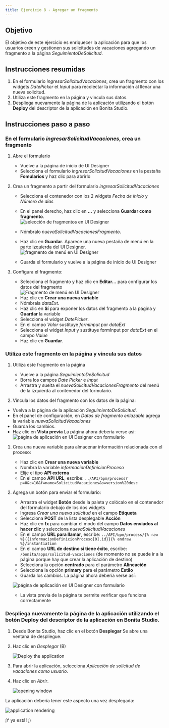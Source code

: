 ```yaml
---
title: Ejercicio 8 - Agregar un fragmento
---
```


## Objetivo

El objetivo de este ejercicio es enriquecer la aplicación para que los usuarios creen y gestionen sus solicitudes de vacaciones agregando un fragmento a la página *SeguimientoDeSolicitud*.

## Instrucciones resumidas

1. En el formulario *ingresarSolicitudVacaciones*, crea un fragmento con los widgets *DatePicker* et *Input* para recolectar la información al llenar una nueva solicitud.
1. Utiliza este fragmento en la página y vincula sus datos.
1. Despliega nuevamente la página de la aplicación utilizando el botón **Deploy** del descriptor de la aplicación en Bonita Studio.

## Instrucciones paso a paso

### En el formulario *ingresarSolicitudVacaciones*, crea un fragmento

1. Abre el formulario
   - Vuelve a la página de inicio de UI Designer
   - Selecciona el formulario *ingresarSolicitudVacaciones* en la pestaña **Fomularios** y haz clic para abrirlo

1. Crea un fragmento a partir del formulario *ingresarSolicitudVacaciones*
   - Selecciona el contenedor con los 2 widgets *Fecha de ínicio* y *Número de días*
   - En el panel derecho, haz clic en **...** y selecciona **Guardar como fragmento**.  
     ![selección de fragmentos en UI Designer](images/ex10/ex10_03.png)

   - Nómbralo *nuevaSolicitudVacacionesFragmento*.
   - Haz clic en **Guardar**. Aparece una nueva pestaña de menú en la parte izquierda del UI Designer.  
     ![fragmento de menú en UI Designer](images/ex10/ex10_04.png)
   - Guarda el formulario y vuelve a la página de inicio de UI Designer

1. Configura el fragmento: 
   - Selecciona el fragmento y haz clic en **Editar...** para configurar los datos del fragmento  
     ![Fragmento de menú en UI Designer](images/ex10/ex10_05.png)
   - Haz clic en **Crear una nueva variable**
   - Nómbrala *dataExt*.
   - Haz clic en **Sí** para exponer los datos del fragmento a la página y **Guardar** la variable
   - Selecciona el widget *DatePicker*.
   - En el campo *Valor* sustituye *formInput* por *dataExt*
   - Selecciona el widget *Input* y sustituye formInput por *dataExt* en el campo *Value*
   - Haz clic en **Guardar**.

### Utiliza este fragmento en la página y vincula sus datos

1. Utiliza este fragmento en la página
   - Vuelve a la página *SeguimientoDeSolicitud*
   - Borra los campos *Date Picker* e *Input*
   - Arrastra y suelta el *nuevaSolicitudVacacionesFragmento* del menú de la izquierda al contenedor del formulario.

1.  Vincula los datos del fragmento con los datos de la página:
   - Vuelva a la página de la aplicación *SeguimientoDeSolicitud*.
   - En el panel de configuración, en *Datos de fragmento enlazable* agrega la variable *nuevaSolicitudVacaciones*
   - Guarda los cambios.
   - Haz clic en **Vista previa**
      La página ahora debería verse así:
      ![página de aplicación en UI Designer con formulario](images/ex06/ex6_05.png)


1. Crea una nueva variable para almacenar información relacionada con el proceso:
   - Haz clic en **Crear una nueva variable**
   - Nombra la variable *informacionDefinicionProceso*
   - Elije el tipo **API externa**
   - En el campo **API URL**, escribe:
     `../API/bpm/process?p=0&c=10&f=name=SolicitudVacaciones&o=version%20desc`
     
1. Agrega un botón para enviar el formulario:
   - Arrastra el widget **Botón** desde la paleta y colócalo en el contenedor del formulario debajo de los dos widgets
   - Ingresa *Crear una nueva solicitud* en el campo **Etiqueta**
   - Selecciona **POST** de la lista desplegable **Acción**
   - Haz clic en **fx** para cambiar el modo del campo **Datos enviados al hacer clic** y selecciona *nuevaSolicitudVacaciones*
   - En el campo **URL para llamar**, escribe: `../API/bpm/process/{% raw %}{{informacionDefinicionProceso[0].id}}{% endraw %}/instantiation`
   - En el campo **URL de destino si tiene éxito**, escribe: `/bonita/apps/solicitud-vacaciones` (de momento no se puede ir a la página porque hay que crear la aplicación de destino)
   - Selecciona la opción **centrado** para el parámetro **Alineación**
   - Selecciona la opción **primary** para el parámetro **Estílo**
   - Guarda los cambios. La página ahora debería verse así:

   ![página de aplicación en UI Designer con formulario](images/ex06/ex6_05.png)

   - La vista previa de la página te permite verificar que funciona correctamente
     

### Despliega nuevamente la página de la aplicación utilizando el botón **Deploy** del descriptor de la aplicación en Bonita Studio.

1. Desde Bonita Studio, haz clic en el botón **Desplegar**
   Se abre una ventana de despliegue.

1. Haz clic en *Desplegar* (B) 
   
   ![Deploy the application](images/ex10/ex10_07.png)

1. Para abrir la aplicación, selecciona *Aplicación de solicitud de vacaciones como usuario*.
1. Haz clic en *Abrir*.
   
    ![opening window](images/ex10/ex10_08.png)

La aplicación debería tener este aspecto una vez desplegada: 
   
   ![application rendering](images/ex06/ex6_08.png)   

¡Y ya está! ;)